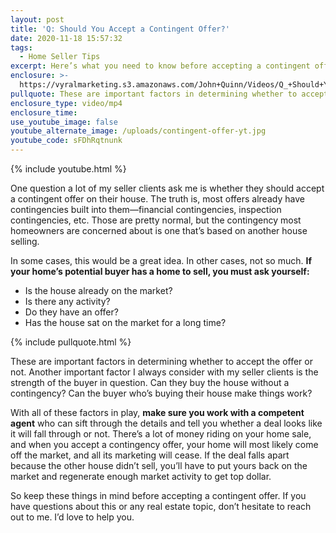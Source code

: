 ```yaml
---
layout: post
title: 'Q: Should You Accept a Contingent Offer?'
date: 2020-11-18 15:57:32
tags:
  - Home Seller Tips
excerpt: Here’s what you need to know before accepting a contingent offer.
enclosure: >-
  https://vyralmarketing.s3.amazonaws.com/John+Quinn/Videos/Q_+Should+You+Accept+a+Contingent+Offer_.mp4
pullquote: These are important factors in determining whether to accept the offer or not.
enclosure_type: video/mp4
enclosure_time:
use_youtube_image: false
youtube_alternate_image: /uploads/contingent-offer-yt.jpg
youtube_code: sFDhRqtnunk
---
```


{% include youtube.html %}

One question a lot of my seller clients ask me is whether they should accept a contingent offer on their house. The truth is, most offers already have contingencies built into them—financial contingencies, inspection contingencies, etc. Those are pretty normal, but the contingency most homeowners are concerned about is one that’s based on another house selling.&nbsp;

In some cases, this would be a great idea. In other cases, not so much. **If your home’s potential buyer has a home to sell, you must ask yourself:**

* Is the house already on the market?
* Is there any activity?
* Do they have an offer?
* Has the house sat on the market for a long time?

{% include pullquote.html %}

These are important factors in determining whether to accept the offer or not. Another important factor I always consider with my seller clients is the strength of the buyer in question. Can they buy the house without a contingency? Can the buyer who’s buying their house make things work?

With all of these factors in play, **make sure you work with a competent agent** who can sift through the details and tell you whether a deal looks like it will fall through or not. There’s a lot of money riding on your home sale, and when you accept a contingency offer, your home will most likely come off the market, and all its marketing will cease. If the deal falls apart because the other house didn’t sell, you’ll have to put yours back on the market and regenerate enough market activity to get top dollar.&nbsp;

So keep these things in mind before accepting a contingent offer. If you have questions about this or any real estate topic, don’t hesitate to reach out to me. I’d love to help you.